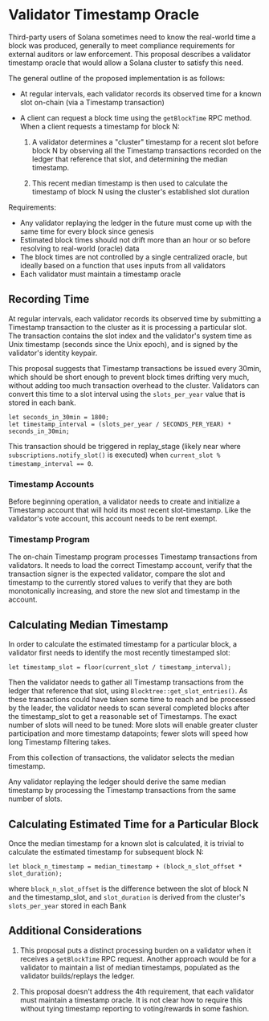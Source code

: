 # Validator Timestamp Oracle

Third-party users of Solana sometimes need to know the real-world time a block
was produced, generally to meet compliance requirements for external auditors or
law enforcement. This proposal describes a validator timestamp oracle that
would allow a Solana cluster to satisfy this need.

The general outline of the proposed implementation is as follows:

- At regular intervals, each validator records its observed time for a known slot
  on-chain (via a Timestamp transaction)
- A client can request a block time using the `getBlockTime` RPC method. When a
  client requests a timestamp for block N:

  1. A validator determines a "cluster" timestamp for a recent slot before
  block N by observing all the Timestamp transactions recorded on the
  ledger that reference that slot, and determining the median timestamp.

  2. This recent median timestamp is then used to calculate the timestamp of
  block N using the cluster's established slot duration

Requirements:
- Any validator replaying the ledger in the future must come up with the same
  time for every block since genesis
- Estimated block times should not drift more than an hour or so before resolving
  to real-world (oracle) data
- The block times are not controlled by a single centralized oracle, but
  ideally based on a function that uses inputs from all validators
- Each validator must maintain a timestamp oracle

## Recording Time

At regular intervals, each validator records its observed time by submitting a
Timestamp transaction to the cluster as it is processing a particular slot. The
transaction contains the slot index and the validator's system time as Unix
timestamp (seconds since the Unix epoch), and is signed by the validator's
identity keypair.

This proposal suggests that Timestamp transactions be issued every 30min, which
should be short enough to prevent block times drifting very much, without adding
too much transaction overhead to the cluster. Validators can convert this time
to a slot interval using the `slots_per_year` value that is stored in each bank.

```text
let seconds_in_30min = 1800;
let timestamp_interval = (slots_per_year / SECONDS_PER_YEAR) * seconds_in_30min;
```

This transaction should be triggered in replay_stage (likely near where
`subscriptions.notify_slot()` is executed) when `current_slot %
timestamp_interval == 0`.

### Timestamp Accounts

Before beginning operation, a validator needs to create and initialize a
Timestamp account that will hold its most recent slot-timestamp. Like the
validator's vote account, this account needs to be rent exempt.

### Timestamp Program

The on-chain Timestamp program processes Timestamp transactions from validators.
It needs to load the correct Timestamp account, verify that the transaction
signer is the expected validator, compare the slot and timestamp to the
currently stored values to verify that they are both monotonically increasing,
and store the new slot and timestamp in the account.

## Calculating Median Timestamp

In order to calculate the estimated timestamp for a particular block, a
validator first needs to identify the most recently timestamped slot:

```text
let timestamp_slot = floor(current_slot / timestamp_interval);
```

Then the validator needs to gather all Timestamp transactions from the ledger
that reference that slot, using `Blocktree::get_slot_entries()`. As these
transactions could have taken some time to reach and be processed by the leader,
the validator needs to scan several completed blocks after the timestamp_slot to
get a reasonable set of Timestamps. The exact number of slots will need to be
tuned: More slots will enable greater cluster participation and more timestamp
datapoints; fewer slots will speed how long Timestamp filtering takes.

From this collection of transactions, the validator selects the median timestamp.

Any validator replaying the ledger should derive the same median timestamp by processing the Timestamp transactions from the same number of slots.

## Calculating Estimated Time for a Particular Block

Once the median timestamp for a known slot is calculated, it is trivial to
calculate the estimated timestamp for subsequent block N:

```text
let block_n_timestamp = median_timestamp + (block_n_slot_offset * slot_duration);
```

where `block_n_slot_offset` is the difference between the slot of block N and
the timestamp_slot, and `slot_duration` is derived from the cluster's
`slots_per_year` stored in each Bank

## Additional Considerations

1. This proposal puts a distinct processing burden on a validator when it receives
a `getBlockTime` RPC request. Another approach would be for a validator to
maintain a list of median timestamps, populated as the validator
builds/replays the ledger.

2. This proposal doesn't address the 4th requirement, that each validator must
maintain a timestamp oracle. It is not clear how to require this without tying
timestamp reporting to voting/rewards in some fashion.
